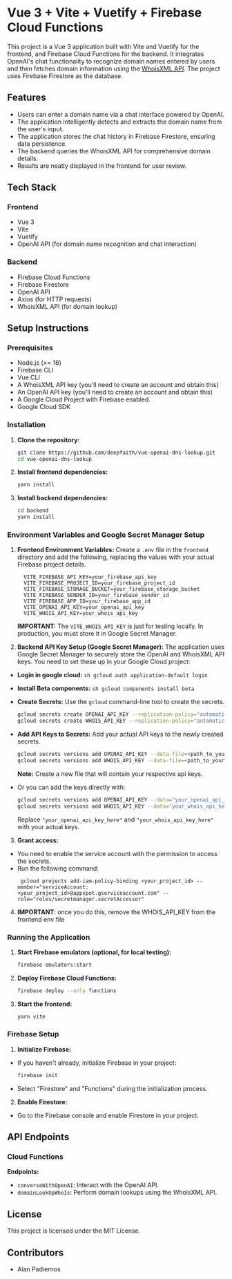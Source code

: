 # Vue 3 + Vite + Vuetify + Firebase Cloud Functions

This project is a Vue 3 application built with Vite and Vuetify for the frontend, and Firebase Cloud Functions for the backend. It integrates OpenAI's chat functionality to recognize domain names entered by users and then fetches domain information using the [WhoisXML API](https://www.whoisxmlapi.com/whoisserver/WhoisService). The project uses Firebase Firestore as the database.

## Features

-   Users can enter a domain name via a chat interface powered by OpenAI.
-   The application intelligently detects and extracts the domain name from the user's input.
-   The application stores the chat history in Firebase Firestore, ensuring data persistence.
-   The backend queries the WhoisXML API for comprehensive domain details.
-   Results are neatly displayed in the frontend for user review.

## Tech Stack

### Frontend

-   Vue 3
-   Vite
-   Vuetify
-   OpenAI API (for domain name recognition and chat interaction)

### Backend

-   Firebase Cloud Functions
-   Firebase Firestore
-   OpenAI API
-   Axios (for HTTP requests)
-   WhoisXML API (for domain lookup)

## Setup Instructions

### Prerequisites

-   Node.js (>= 16)
-   Firebase CLI
-   Vue CLI
-   A WhoisXML API key (you'll need to create an account and obtain this)
-   An OpenAI API key (you'll need to create an account and obtain this)
-   A Google Cloud Project with Firebase enabled.
-  Google Cloud SDK

### Installation

1.  **Clone the repository:**

    ```sh
    git clone https://github.com/deepfaith/vue-openai-dns-lookup.git
    cd vue-openai-dns-lookup
    ```

2.  **Install frontend dependencies:**

    ```sh
    yarn install
    ```

3.  **Install backend dependencies:**

    ```sh
    cd backend
    yarn install
    ```

### Environment Variables and Google Secret Manager Setup

1.  **Frontend Environment Variables:**
    Create a `.env` file in the `frontend` directory and add the following, replacing the values with your actual Firebase project details.
    ```env
      VITE_FIREBASE_API_KEY=your_firebase_api_key
      VITE_FIREBASE_PROJECT_ID=your_firebase_project_id
      VITE_FIREBASE_STORAGE_BUCKET=your_firebase_storage_bucket
      VITE_FIREBASE_SENDER_ID=your_firebase_sender_id
      VITE_FIREBASE_APP_ID=your_firebase_app_id
      VITE_OPENAI_API_KEY=your_openai_api_key
      VITE_WHOIS_API_KEY=your_whois_api_key
    ```
    **IMPORTANT:** The `VITE_WHOIS_API_KEY` is just for testing locally. In production, you must store it in Google Secret Manager.

2.  **Backend API Key Setup (Google Secret Manager):**
    The application uses Google Secret Manager to securely store the OpenAI and WhoisXML API keys. You need to set these up in your Google Cloud project:

   - **Login in google cloud:**
    ```sh
     gcloud auth application-default login
    ```
   - **Install Beta components:**
    ```sh
      gcloud components install beta
    ```

   -   **Create Secrets:** Use the `gcloud` command-line tool to create the secrets.

       ```bash
       gcloud secrets create OPENAI_API_KEY --replication-policy="automatic"
       gcloud secrets create WHOIS_API_KEY --replication-policy="automatic"
       ```

   -   **Add API Keys to Secrets:** Add your actual API keys to the newly created secrets.

       ```bash
       gcloud secrets versions add OPENAI_API_KEY --data-file=<path_to_your_openai_key_file>
       gcloud secrets versions add WHOIS_API_KEY --data-file=<path_to_your_whois_key_file>
       ```

       **Note:** Create a new file that will contain your respective api keys.
   - Or you can add the keys directly with:

        ```bash
       gcloud secrets versions add OPENAI_API_KEY --data="your_openai_api_key_here"
       gcloud secrets versions add WHOIS_API_KEY --data="your_whois_api_key_here"
       ```

     Replace `"your_openai_api_key_here"` and `"your_whois_api_key_here"` with your actual keys.

3.  **Grant access:**
   - You need to enable the service account with the permission to access the secrets.
   - Run the following command:
     ```
      gcloud projects add-iam-policy-binding <your_project_id> --member="serviceAccount:<your_project_id>@appspot.gserviceaccount.com" --role="roles/secretmanager.secretAccessor"
     ```

4. **IMPORTANT**: once you do this, remove the WHOIS_API_KEY from the frontend env file

### Running the Application

1.  **Start Firebase emulators (optional, for local testing):**

    ```sh
    firebase emulators:start
    ```

2.  **Deploy Firebase Cloud Functions:**

    ```sh
    firebase deploy --only functions
    ```

3.  **Start the frontend:**

    ```sh
    yarn vite
    ```

### Firebase Setup

1.  **Initialize Firebase:**

   -   If you haven't already, initialize Firebase in your project:

       ```sh
       firebase init
       ```

   -   Select "Firestore" and "Functions" during the initialization process.

2.  **Enable Firestore:**

   -   Go to the Firebase console and enable Firestore in your project.

## API Endpoints

### Cloud Functions

**Endpoints:**

-   `converseWithOpenAI`: Interact with the OpenAI API.
-   `domainLookUpWhoIs`: Perform domain lookups using the WhoisXML API.

## License

This project is licensed under the MIT License.

## Contributors

-   Alan Padiernos
